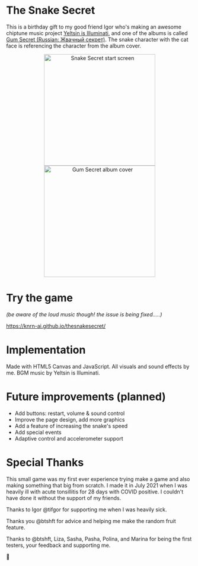 
# The Snake Secret

This is a birthday gift to my good friend Igor who's making an awesome chiptune music project [Yeltsin is Illuminati](https://yeltsinisilluminati.bandcamp.com/), and one of the albums is called [Gum Secret (Russian: Жвачный секрет)](https://yeltsinisilluminati.bandcamp.com/album/-). The snake character with the cat face is referencing the character from the album cover.
<p align="center"><img src="https://konerini.github.io/thesnakesecret/img/title-screen.gif" alt="Snake Secret start screen" width="300"/>
<img src="https://f4.bcbits.com/img/a0362229224_16.jpg" alt="Gum Secret album cover" width="300"/></p>

# Try the game

*(be aware of the loud music though! the issue is being fixed.....)*

https://knrn-ai.github.io/thesnakesecret/

# Implementation

Made with HTML5 Canvas and JavaScript. All visuals and sound effects by me. BGM music by Yeltsin is Illuminati.

# Future improvements (planned)

- Add buttons: restart, volume & sound control
- Improve the page design, add more graphics
- Add a feature of increasing the snake's speed
- Add special events 
- Adaptive control and accelerometer support


# Special Thanks

This small game was my first ever experience trying make a game and also making something that big from scratch. I made it in July 2021 when I was heavily ill with acute tonsillitis for 28 days with COVID positive. I couldn't have done it without the support of my friends.

Thanks to Igor @tifgor for supporting me when I was heavily sick.

Thanks you @btshft for advice and helping me make the random fruit feature.

Thanks to @btshft, Liza, Sasha, Pasha, Polina, and Marina for being the first testers, your feedback and supporting me.

🤍
